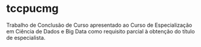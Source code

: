 # tccpucmg
Trabalho de Conclusão de Curso apresentado ao Curso de Especialização em Ciência de Dados e Big Data como requisito parcial à obtenção do título de especialista.
